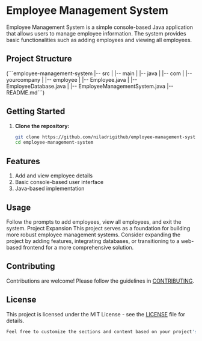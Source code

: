# Employee Management System

Employee Management System is a simple console-based Java application that allows users to manage employee information. The system provides basic functionalities such as adding employees and viewing all employees.

## Project Structure

(\```employee-management-system
|-- src
| |-- main
| |-- java
| |-- com
| |-- yourcompany
| |-- employee
| |-- Employee.java
| |-- EmployeeDatabase.java
| |-- EmployeeManagementSystem.java
|-- README.md\```)


## Getting Started

1. **Clone the repository:**
   ```bash
   git clone https://github.com/niladrigithub/employee-management-system.git
   cd employee-management-system

## Features
1. Add and view employee details
2. Basic console-based user interface
3. Java-based implementation

## Usage
Follow the prompts to add employees, view all employees, and exit the system.
Project Expansion
This project serves as a foundation for building more robust employee management systems. Consider expanding the project by adding features, integrating databases, or transitioning to a web-based frontend for a more comprehensive solution.

## Contributing
Contributions are welcome! Please follow the guidelines in [CONTRIBUTING](https://github.com/niladrigithub/employee-management-system/blob/main/CONTRIBUTING.md).

## License
This project is licensed under the MIT License - see the [LICENSE](https://github.com/niladrigithub/employee-management-system/blob/main/LICENSE) file for details.
```bash
Feel free to customize the sections and content based on your project's specific details and requirements. Make sure to replace "niladrigithub" with your actual GitHub username in the repository URL.
